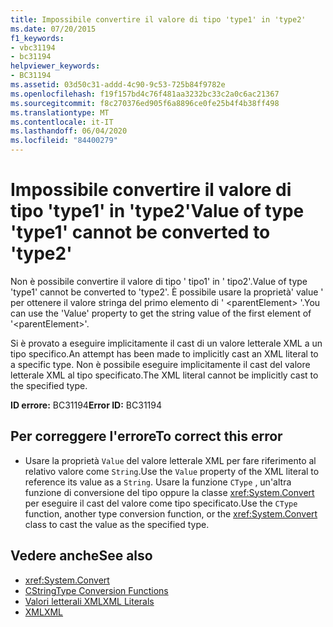 ```yaml
---
title: Impossibile convertire il valore di tipo 'type1' in 'type2'
ms.date: 07/20/2015
f1_keywords:
- vbc31194
- bc31194
helpviewer_keywords:
- BC31194
ms.assetid: 03d50c31-addd-4c90-9c53-725b84f9782e
ms.openlocfilehash: f19f157bd4c76f481aa3232bc33c2a0c6ac21367
ms.sourcegitcommit: f8c270376ed905f6a8896ce0fe25b4f4b38ff498
ms.translationtype: MT
ms.contentlocale: it-IT
ms.lasthandoff: 06/04/2020
ms.locfileid: "84400279"
---
```

# <a name="value-of-type-type1-cannot-be-converted-to-type2"></a><span data-ttu-id="d4937-102">Impossibile convertire il valore di tipo 'type1' in 'type2'</span><span class="sxs-lookup"><span data-stu-id="d4937-102">Value of type 'type1' cannot be converted to 'type2'</span></span>
<span data-ttu-id="d4937-103">Non è possibile convertire il valore di tipo ' tipo1' in ' tipo2'.</span><span class="sxs-lookup"><span data-stu-id="d4937-103">Value of type 'type1' cannot be converted to 'type2'.</span></span> <span data-ttu-id="d4937-104">È possibile usare la proprietà' value ' per ottenere il valore stringa del primo elemento di ' \<parentElement> '.</span><span class="sxs-lookup"><span data-stu-id="d4937-104">You can use the 'Value' property to get the string value of the first element of '\<parentElement>'.</span></span>  
  
 <span data-ttu-id="d4937-105">Si è provato a eseguire implicitamente il cast di un valore letterale XML a un tipo specifico.</span><span class="sxs-lookup"><span data-stu-id="d4937-105">An attempt has been made to implicitly cast an XML literal to a specific type.</span></span> <span data-ttu-id="d4937-106">Non è possibile eseguire implicitamente il cast del valore letterale XML al tipo specificato.</span><span class="sxs-lookup"><span data-stu-id="d4937-106">The XML literal cannot be implicitly cast to the specified type.</span></span>  
  
 <span data-ttu-id="d4937-107">**ID errore:** BC31194</span><span class="sxs-lookup"><span data-stu-id="d4937-107">**Error ID:** BC31194</span></span>  
  
## <a name="to-correct-this-error"></a><span data-ttu-id="d4937-108">Per correggere l'errore</span><span class="sxs-lookup"><span data-stu-id="d4937-108">To correct this error</span></span>  
  
- <span data-ttu-id="d4937-109">Usare la proprietà `Value` del valore letterale XML per fare riferimento al relativo valore come `String`.</span><span class="sxs-lookup"><span data-stu-id="d4937-109">Use the `Value` property of the XML literal to reference its value as a `String`.</span></span> <span data-ttu-id="d4937-110">Usare la funzione `CType` , un'altra funzione di conversione del tipo oppure la classe <xref:System.Convert> per eseguire il cast del valore come tipo specificato.</span><span class="sxs-lookup"><span data-stu-id="d4937-110">Use the `CType` function, another type conversion function, or the <xref:System.Convert> class to cast the value as the specified type.</span></span>  
  
## <a name="see-also"></a><span data-ttu-id="d4937-111">Vedere anche</span><span class="sxs-lookup"><span data-stu-id="d4937-111">See also</span></span>

- <xref:System.Convert>
- [<span data-ttu-id="d4937-112">CString</span><span class="sxs-lookup"><span data-stu-id="d4937-112">Type Conversion Functions</span></span>](../functions/type-conversion-functions.md)
- [<span data-ttu-id="d4937-113">Valori letterali XML</span><span class="sxs-lookup"><span data-stu-id="d4937-113">XML Literals</span></span>](../xml-literals/index.md)
- [<span data-ttu-id="d4937-114">XML</span><span class="sxs-lookup"><span data-stu-id="d4937-114">XML</span></span>](../../programming-guide/language-features/xml/index.md)
